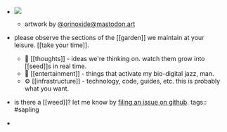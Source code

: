 - ![](../assets/Screenshot_from_2023-08-12_23-36-59_1691898902368_0.png)
	- artwork by [@orinoxide@mastodon.art](https://meow.social/@orinoxide@mastodon.art)
- please observe the sections of the [[garden]] we maintain at your leisure. [[take your time]].
	- 🤔 [[thoughts]] - ideas we're thinking on. watch them grow into [[seed]]s in real time.
	- 👀 [[entertainment]] - things that activate my bio-digital jazz, man.
	- ⚙️ [[infrastructure]] - technology, code, guides, etc. this is probably what you want.
- is there a [[weed]]? let me know by [filing an issue on github](https://github.com/TacoWolf/garden/issues).
tags:: #sapling

-